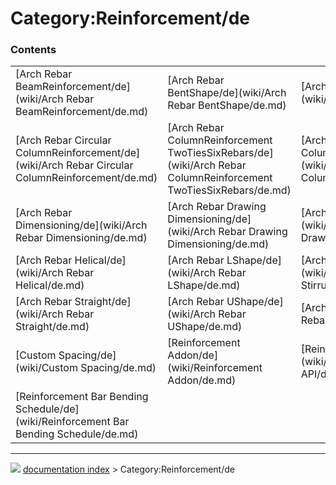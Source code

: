 # Category:Reinforcement/de


### Contents

|     |     |     |
| --- | --- | --- |
| [Arch Rebar BeamReinforcement/de](wiki/Arch Rebar BeamReinforcement/de.md) | [Arch Rebar BentShape/de](wiki/Arch Rebar BentShape/de.md) | [Arch Rebar BOM/de](wiki/Arch Rebar BOM/de.md) |
| [Arch Rebar Circular ColumnReinforcement/de](wiki/Arch Rebar Circular ColumnReinforcement/de.md) | [Arch Rebar ColumnReinforcement TwoTiesSixRebars/de](wiki/Arch Rebar ColumnReinforcement TwoTiesSixRebars/de.md) | [Arch Rebar ColumnReinforcement/de](wiki/Arch Rebar ColumnReinforcement/de.md) |
| [Arch Rebar Dimensioning/de](wiki/Arch Rebar Dimensioning/de.md) | [Arch Rebar Drawing Dimensioning/de](wiki/Arch Rebar Drawing Dimensioning/de.md) | [Arch Rebar Drawing/de](wiki/Arch Rebar Drawing/de.md) |
| [Arch Rebar Helical/de](wiki/Arch Rebar Helical/de.md) | [Arch Rebar LShape/de](wiki/Arch Rebar LShape/de.md) | [Arch Rebar Stirrup/de](wiki/Arch Rebar Stirrup/de.md) |
| [Arch Rebar Straight/de](wiki/Arch Rebar Straight/de.md) | [Arch Rebar UShape/de](wiki/Arch Rebar UShape/de.md) | [Arch Rebar/de](wiki/Arch Rebar/de.md) |
| [Custom Spacing/de](wiki/Custom Spacing/de.md) | [Reinforcement Addon/de](wiki/Reinforcement Addon/de.md) | [Reinforcement API/de](wiki/Reinforcement API/de.md) |
| [Reinforcement Bar Bending Schedule/de](wiki/Reinforcement Bar Bending Schedule/de.md) |



---
![](images/Right_arrow.png) [documentation index](../README.md) > Category:Reinforcement/de
